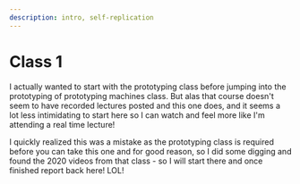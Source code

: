 ```yaml
---
description: intro, self-replication
---
```


# Class  1

I actually wanted to start with the prototyping class before jumping into the prototyping of prototyping machines class. But alas that course doesn't seem to have recorded lectures posted and this one does, and it seems a lot less intimidating to start here so I can watch and feel more like I'm attending a real time lecture!&#x20;



I quickly realized this was a mistake as the prototyping class is required before you can take this one and for good reason, so I did some digging and found the 2020 videos from that class - so I will start there and once finished report back here! LOL!&#x20;
